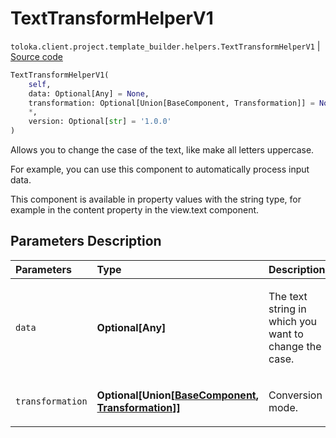 # TextTransformHelperV1
`toloka.client.project.template_builder.helpers.TextTransformHelperV1` | [Source code](https://github.com/Toloka/toloka-kit/blob/v1.1.0.post1/src/client/project/template_builder/helpers.py#L226)

```python
TextTransformHelperV1(
    self,
    data: Optional[Any] = None,
    transformation: Optional[Union[BaseComponent, Transformation]] = None,
    *,
    version: Optional[str] = '1.0.0'
)
```

Allows you to change the case of the text, like make all letters uppercase.


For example, you can use this component to automatically process input data.

This component is available in property values with the string type, for example in the content property in the
view.text component.

## Parameters Description

| Parameters | Type | Description |
| :----------| :----| :-----------|
`data`|**Optional\[Any\]**|<p>The text string in which you want to change the case.</p>
`transformation`|**Optional\[Union\[[BaseComponent](toloka.client.project.template_builder.base.BaseComponent.md), [Transformation](toloka.client.project.template_builder.helpers.TextTransformHelperV1.Transformation.md)\]\]**|<p>Conversion mode.</p>
